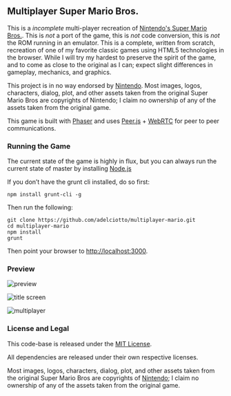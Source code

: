 ## Multiplayer Super Mario Bros.

This is a *incomplete* multi-player recreation of [Nintendo's Super Mario Bros.](http://en.wikipedia.org/wiki/Super_Mario_Bros).
This is _not_ a port of the game, this is _not_ code conversion, this is _not_ the ROM running in an emulator. This is
a complete, written from scratch, recreation of one of my favorite classic games using HTML5 technologies in the browser. While I
will try my hardest to preserve the spirit of the game, and to come as close to the original as I can; expect slight
differences in gameplay, mechanics, and graphics.

This project is in no way endorsed by [Nintendo](http://www.nintendo.com/). Most images, logos, characters, dialog,
plot, and other assets taken from the original Super Mario Bros are copyrights of Nintendo; I claim no ownership of
any of the assets taken from the original game.

This game is built with [Phaser](http://phaser.io) and uses [Peer.js](http://peerjs.com/) + [WebRTC]() for peer to peer communications.

### Running the Game

The current state of the game is highly in flux, but you can always run the current state of master by installing
[Node.js](http://nodejs.org)

If you don’t have the grunt cli installed, do so first:

```shell
npm install grunt-cli -g
```

Then run the following:

```shell
git clone https://github.com/adelciotto/multiplayer-mario.git
cd multiplayer-mario
npm install
grunt
```

Then point your browser to [http://localhost:3000](http://localhost:3000).

### Preview

![preview](http://i.giphy.com/l41m64Z8UhUNtJvfq.gif)

![title screen](http://i.giphy.com/l41lHIgd469s5Tj5C.gif)

![multiplayer](http://imgur.com/XPZbzTI.png)

### License and Legal

This code-base is released under the [MIT License](http://opensource.org/licenses/MIT).

All dependencies are released under their own respective licenses.

Most images, logos, characters, dialog, plot, and other assets taken from the original Super Mario Bros
are copyrights of [Nintendo](http://www.nintendo.com/); I claim no ownership of any of the assets taken from the original game.
